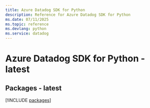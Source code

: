 ```yaml
---
title: Azure Datadog SDK for Python
description: Reference for Azure Datadog SDK for Python
ms.date: 07/11/2025
ms.topic: reference
ms.devlang: python
ms.service: datadog
---
```

# Azure Datadog SDK for Python - latest
## Packages - latest
[!INCLUDE [packages](datadog-index.md)]